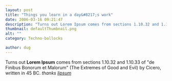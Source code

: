 ```yaml
---
layout: post
title: "Things you learn in a day&#8217;s work"
date: 2006-03-16 09:21:47
description: "Turns out Lorem Ipsum comes from sections 1.10.32 and 1.10.33 of &#8220;de Finibus Bonorum et Malorum&#8221; (The Extremes of Good and Evil) by Cicero, written in 45 BC. thanks lipsum&#8230;"
thumbnail: defaultThumbnail.png
alt: ""
category: Techno-bollocks

author: dug
---
```


<p>Turns out <strong>Lorem Ipsum</strong> comes from sections 1.10.32 and 1.10.33 of "de Finibus Bonorum et Malorum" (The Extremes of Good and Evil) by Cicero, written in 45 <span class="caps">BC. </span><i>thanks <a href="http://www.lipsum.com/">lipsum</a></i></p>
